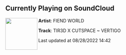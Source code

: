 ## Currently Playing on SoundCloud

[<img align="left" width="100" src="https://i1.sndcdn.com/artworks-VnukYQb2bZmdRzVj-K783gw-t500x500.jpg">](https://soundcloud.com/fiendworldwide/tir3d-x-cutspace-vertigo)

**Artist**: FIEND WORLD 

**Track**: TIR3D X CUTSPACE  ~ VERTIGO

Last updated at 08/28/2022 14:42
